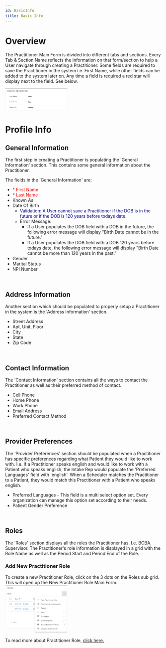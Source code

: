 ```yaml
---
id: BasicInfo
title: Basic Info
---
```

# Overview

The Practitioner Main Form is divided into different tabs and sections. Every Tab & Section Name reflects the information on that form/section to help a User navigate through creating a Practitioner. Some fields are required to save the Practitioner in the system i.e. First Name, while other fields can be added to the system later on. Any time a field is required a red star will display next to the field. See below. 

<img src ="/img/requiredFields.jpg" width="200"/>

<br>

# Profile Info 
## General Information 

The first step in creating a Practitioner is populating the 'General Information' section. This contains some general information about the Practitioner. 

The fields in the 'General Information' are:
- <span style="color:red"> * </style>First Name
- <span style="color:red"> * </style>Last Name
- Known As
- Date Of Birth
  - <span style="color:navy"> Validation: </style>A User cannot save a Practitioner if the DOB is in the future or if the DOB is 120 years before todays date.
  - Error Message: 
      - If a User populates the DOB field with a DOB in the future, the following error message will display "Birth Date cannot be in the future."
      - If a User populates the DOB field with a DOB 120 years before todays date, the following error message will display "Birth Date cannot be more than 120 years in the past."
- Gender
- Marital Status
- NPI Number

<br>

## Address Information 

Another section which should be populated to properly setup a Practitioner in the system is the 'Address Information' section.

- Street Address
- Apt, Unit, Floor
- City
- State
- Zip Code

<br>

## Contact Information 

The 'Contact Information' section contains all the ways to contact the Practitioner as well as their preferred method of contact.

- Cell Phone
- Home Phone
- Work Phone
- Email Address
- Preferred Contact Method

<br>

## Provider Preferences 

The 'Provider Preferences' section should be populated when a Practitioner has specific preferences regarding what Patient they would like to work with. I.e. If a Practitioner speaks english and would like to work with a Patient who speaks english, the Intake Rep would populate the 'Preferred Languages' field with 'english'. When a Scheduler matches the Practitioner to a Patient, they would match this Practitioner with a Patient who speaks english.  

- Preferred Languages - This field is a multi select option set. Every organization can manage this option set according to their needs. 
- Patient Gender Preference

<br>

## Roles

The 'Roles' section displays all the roles the Practitioner has. I.e. BCBA, Supervisor. The Practitioner's role information is displayed in a grid with the Role Name as well as the Period Start and Period End of the Role. 

### Add New Practitioner Role

To create a new Practitioner Role, click on the 3 dots on the Roles sub grid. This will open up the New Practitioner Role Main Form.
<img src ="static/img/addPractitionerRole.jpg" width="200"/>

To read more about Practitioner Role, [click here.](PractitionerRoles.md)